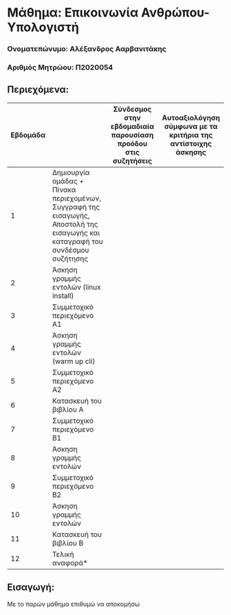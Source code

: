 # Μάθημα: Επικοινωνία Ανθρώπου-Υπολογιστή

### Ονοματεπώνυμο: Αλέξανδρος Ααρβανιτάκης
### Αριθμός Μητρώου: Π2020054


## Περιεχόμενα:

| Εβδομάδα |  | Σύνδεσμος στην εβδομαδιαία παρουσίαση προόδου στις συζητήσεις | Αυτοαξιολόγηση σύμφωνα με τα κριτήρια της αντίστοιχης άσκησης |
| --- | --- | --- | --- |
| 1 |  Δημιουργία ομάδας + Πίνακα περιεχομένων, Συγγραφή της εισαγωγής, Αποστολή της εισαγωγής και καταγραφή του συνδέσμου συζήτησης | | |
| 2 | Άσκηση γραμμής εντολών (linux install) | | |
| 3 | Συμμετοχικό περιεχόμενο A1 | | |
| 4 | Άσκηση γραμμής εντολών (warm up cli) | | |
| 5 | Συμμετοχικό περιεχόμενο A2 | | |
| 6 | Κατασκευή του βιβλίου Α | | |
| 7 | Συμμετοχικό περιεχόμενο B1 | | |
| 8 | Άσκηση γραμμής εντολών | | |
| 9 | Συμμετοχικό περιεχόμενο B2 | | |
| 10 | Άσκηση γραμμής εντολών | | |
| 11 | Κατασκευή του βιβλίου Β | | |
| 12 | Τελική αναφορά* | | |

## Εισαγωγή:

Με το παρών μάθημα επιθυμώ να αποκομήσω 
